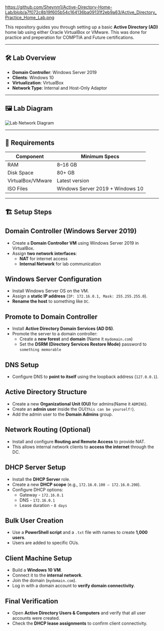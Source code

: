 https://github.com/Sheynm1/Active-Directory-Home-Lab/blob/a7f072c8b19f605b54c164136ba09131f2eb9a63/Active_Directory_Practice_Home_Lab.png

This repository guides you through setting up a basic **Active Directory (AD)** home lab using either Oracle VirtualBox or VMware. This was done for practice and preperation for COMPTIA and Future certifications.

---

## 🛠️ Lab Overview

- **Domain Controller**: Windows Server 2019 
- **Clients**: Windows 10 
- **Virtualization**: VirtualBox 
- **Network Type**: Internal and Host-Only Adaptor

---

## 🖼️ Lab Diagram

![Lab Network Diagram](Desktop/Networkdiagram.png)

---

## 💾 Requirements

| Component         | Minimum Specs                |
|------------------|------------------------------|
| RAM              | 8–16 GB                      |
| Disk Space       | 80+ GB                       |
| VirtualBox/VMware| Latest version               |
| ISO Files        | Windows Server 2019 + Windows 10  |

---

## 🏗️ Setup Steps

## Domain Controller (Windows Server 2019)

- Create a **Domain Controller VM** using Windows Server 2019 in VirtualBox.
- Assign **two network interfaces**:
  - **NAT** for internet access
  - **Internal Network** for lab communication

## Windows Server Configuration

- Install Windows Server OS on the VM.
- Assign a **static IP address** (`IP: 172.16.0.1, Mask: 255.255.255.0`).
- **Rename the host** to something like `DC`.

## Promote to Domain Controller

- Install **Active Directory Domain Services (AD DS)**.
- Promote the server to a domain controller:
  - Create a **new forest** and **domain** (Name it `mydomain.com`)
  - Set the **DSRM (Directory Services Restore Mode)** password to `something memorable`

## DNS Setup

- Configure DNS to **point to itself** using the loopback address (`127.0.0.1`).

## Active Directory Structure

- Create a new **Organizational Unit (OU)** for admins(Name it `ADMINS`).
- Create an **admin user** inside the OU(`This can be yourself!`).
- Add the admin user to the **Domain Admins** group.

## Network Routing (Optional)

- Install and configure **Routing and Remote Access** to provide NAT.
- This allows internal network clients to **access the internet** through the DC.

## DHCP Server Setup

- Install the **DHCP Server** role.
- Create a new **DHCP scope** (e.g., `172.16.0.100 – 172.16.0.200`).
- Configure DHCP options:
  - Gateway - `172.16.0.1`
  - DNS - `172.16.0.1`
  - Lease duration - `8 days`

## Bulk User Creation

- Use a **PowerShell script** and a `.txt` file with names to create **1,000 users**.
- Users are added to specific OUs.

## Client Machine Setup

- Build a **Windows 10 VM**.
- Connect it to the **internal network**.
- Join the domain (`mydomain.com`).
- Log in with a domain account to **verify domain connectivity**.

## Final Verification

- Open **Active Directory Users & Computers** and verify that all user accounts were created.
- Check the **DHCP lease assignments** to confirm client connectivity.
